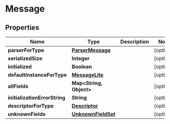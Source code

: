 # Message

## Properties
Name | Type | Description | Notes
------------ | ------------- | ------------- | -------------
**parserForType** | [**ParserMessage**](ParserMessage.md) |  |  [optional]
**serializedSize** | **Integer** |  |  [optional]
**initialized** | **Boolean** |  |  [optional]
**defaultInstanceForType** | [**MessageLite**](MessageLite.md) |  |  [optional]
**allFields** | **Map&lt;String, Object&gt;** |  |  [optional]
**initializationErrorString** | **String** |  |  [optional]
**descriptorForType** | [**Descriptor**](Descriptor.md) |  |  [optional]
**unknownFields** | [**UnknownFieldSet**](UnknownFieldSet.md) |  |  [optional]
